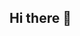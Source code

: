 ## Hi there 👋

<!--
**Furboracle/Furboracle** is a ✨ _special_ ✨ repository because its `README.md` (this file) appears on your GitHub profile.

Here are some ideas to get you started:

- 🔭 I’m currently working on Life
- 🌱 I’m currently learning how to code
- 👯 I’m looking to collaborate on success and joy
- 🤔 I’m looking for help with anything and everything
- 💬 Ask me about Furbies.  Please.
- 📫 How to reach me: Don't, probably
- 😄 Pronouns: She/Her
- ⚡ Fun fact: The 2006 Emoto-Tronic furby is the most unsettling furby of any iteration.
-->
